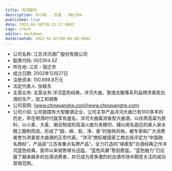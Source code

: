 ```yaml
---
title: 洋河股份
description: 中小板 - 白酒 - 002304
published: true
date: 2022-04-30T19:21:17.000Z
tags: stock
editor: markdown
dateCreated: 2022-01-01T00:00:00.000Z
---
```


- 公司名称: 江苏洋河酒厂股份有限公司
- 股票代码: 002304.SZ
- 所在地: 江苏 - 宿迁市
- 成立日期: 2002年12月27日
- 注册资本: 150,698.8万元
- 法定代表人: 张联东
- 主营业务: 主营业务:洋河蓝色经典，洋河大曲，敦煌古酿等系列品牌浓香型白酒的生产，加工和销售
- 公司官网: [www.chinayanghe.com](www.chinayanghe.com)
- 公司介绍: 公司是国有大型酿酒企业，公司主导产品洋河大曲已有500多年的历史，早在明清时代就享有盛名。洋河大曲属浓香型大曲酒，以优质高粱为原料，以小麦、大麦、豌豆制成的高温火曲为发酵剂，辅以闻名遐迩的美人泉水精工酿制而成，形成了“甜、绵、软、净、香”的独特风格，被专家和广大消费者誉为浓香型大曲酒的正宗代表。“洋河”商标被国家工商总局评定为“中国驰名商标”，产品获“江苏省重点名牌产品”。全力打造的“绵柔型”白酒经典之作洋河蓝色经典，面市以来销售增长迅猛，“蓝色风暴”愈刮愈猛，“蓝色魅力”已征服了越来越多的白酒消费者，并已成为竞争激烈的白酒市场中颇受关注的成功营销范例。


